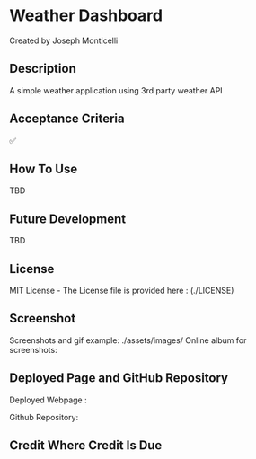 # Weather Dashboard

Created by Joseph Monticelli


## Description

A simple weather application using 3rd party weather API

## Acceptance Criteria

✅ 



## How To Use

TBD

## Future Development

TBD

## License

MIT License - The License file is provided here : (./LICENSE)

## Screenshot

Screenshots and gif example: ./assets/images/
Online album for screenshots: 

## Deployed Page and GitHub Repository

Deployed Webpage : 

Github Repository: 


## Credit Where Credit Is Due

